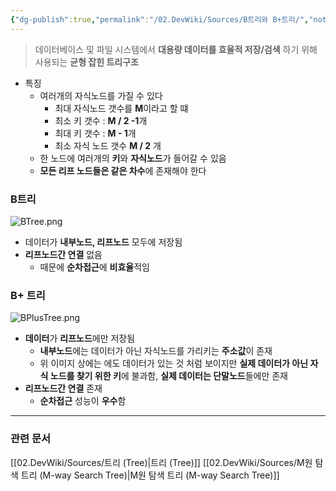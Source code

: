 ```yaml
---
{"dg-publish":true,"permalink":"/02.DevWiki/Sources/B트리와 B+트리/","noteIcon":""}
---
```


> 데이터베이스 및 파일 시스템에서 **대용량 데이터를 효율적 저장/검색** 하기 위해 사용되는 **균형 잡힌 트리구조**

* 특징
	* 여러개의 자식노드를 가질 수 있다
		* 최대 자식노드 갯수를 **M**이라고 할 떄
		* 최소 키 갯수 : **M / 2 -1**개
		* 최대 키 갯수 : **M - 1**개
		* 최소 자식 노드 갯수 **M / 2** 개
	* 한 노드에 여러개의 **키**와 **자식노드**가 들어갈 수 있음
	* **모든 리프 노드들은 같은 차수**에 존재해야 한다
### B트리
![BTree.png](/img/user/02.DevWiki/Sources/Files/BTree.png)
* 데이터가 **내부노드, 리프노드** 모두에 저장됨
* **리프노드간 연결** 없음
	* 때문에 **순차접근**에 **비효율**적임
### B+ 트리
![BPlusTree.png](/img/user/02.DevWiki/Sources/Files/BPlusTree.png)
* **데이터**가 **리프노드**에만 저장됨
	* **내부노드**에는 데이터가 아닌 자식노드를 가리키는 **주소값**이 존재
	* 위 이미지 상에는 에도 데이터가 있는 것 처럼 보이지만 **실제 데이터가 아닌 자식 노드를 찾기 위한 키**에 불과함, **실제 데이터는 단말노드**들에만 존재
* **리프노드간 연결** 존재
	* **순차접근** 성능이 **우수**함

---
### 관련 문서
[[02.DevWiki/Sources/트리 (Tree)\|트리 (Tree)]]
[[02.DevWiki/Sources/M원 탐색 트리 (M-way Search Tree)\|M원 탐색 트리 (M-way Search Tree)]]